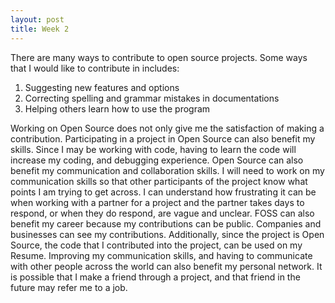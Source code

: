 ```yaml
---
layout: post
title: Week 2
---
```


There are many ways to contribute to open source projects. Some ways that I would like to contribute in includes: 
1. Suggesting new features and options
2. Correcting spelling and grammar mistakes in documentations
3. Helping others learn how to use the program

Working on Open Source does not only give me the satisfaction of making a contribution. Participating in a project in Open Source can also benefit my skills. Since I may be working with code, having to learn the code will increase my coding, and debugging experience. 
Open Source can also benefit my communication and collaboration skills. I will need to work on my communication skills so that other participants of the project know what points I am trying to get across. I can understand how frustrating it can be when working with a partner for a project and the partner takes days to respond, or when they do respond, are vague and unclear. 
FOSS can also benefit my career because my contributions can be public. Companies and businesses can see my contributions. Additionally, since the project is Open Source, the code that I contributed into the project, can be used on my Resume. 
Improving my communication skills, and having to communicate with other people across the world can also benefit my personal network. It is possible that I make a friend through a project, and that friend in the future may refer me to a job.
